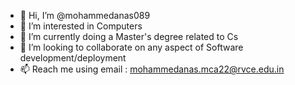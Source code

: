 - 👋 Hi, I’m @mohammedanas089
- 👀 I’m interested in Computers
- 🌱 I’m currently doing a  Master's degree related to Cs 
- 💞️ I’m looking to collaborate on any aspect of Software development/deployment
- 📫 Reach me using email : mohammedanas.mca22@rvce.edu.in

<!---
mohammedanas089/mohammedanas089 is a ✨ special ✨ repository because its `README.md` (this file) appears on your GitHub profile.
You can click the Preview link to take a look at your changes.
--->
